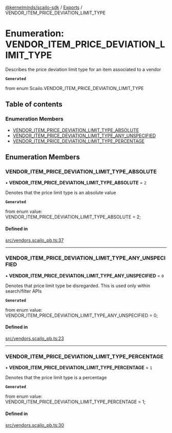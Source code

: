 [@kernelminds/scailo-sdk](../README.md) / [Exports](../modules.md) / VENDOR\_ITEM\_PRICE\_DEVIATION\_LIMIT\_TYPE

# Enumeration: VENDOR\_ITEM\_PRICE\_DEVIATION\_LIMIT\_TYPE

Describes the price deviation limit type for an item associated to a vendor

**`Generated`**

from enum Scailo.VENDOR_ITEM_PRICE_DEVIATION_LIMIT_TYPE

## Table of contents

### Enumeration Members

- [VENDOR\_ITEM\_PRICE\_DEVIATION\_LIMIT\_TYPE\_ABSOLUTE](VENDOR_ITEM_PRICE_DEVIATION_LIMIT_TYPE.md#vendor_item_price_deviation_limit_type_absolute)
- [VENDOR\_ITEM\_PRICE\_DEVIATION\_LIMIT\_TYPE\_ANY\_UNSPECIFIED](VENDOR_ITEM_PRICE_DEVIATION_LIMIT_TYPE.md#vendor_item_price_deviation_limit_type_any_unspecified)
- [VENDOR\_ITEM\_PRICE\_DEVIATION\_LIMIT\_TYPE\_PERCENTAGE](VENDOR_ITEM_PRICE_DEVIATION_LIMIT_TYPE.md#vendor_item_price_deviation_limit_type_percentage)

## Enumeration Members

### VENDOR\_ITEM\_PRICE\_DEVIATION\_LIMIT\_TYPE\_ABSOLUTE

• **VENDOR\_ITEM\_PRICE\_DEVIATION\_LIMIT\_TYPE\_ABSOLUTE** = ``2``

Denotes that the price limit type is an absolute value

**`Generated`**

from enum value: VENDOR_ITEM_PRICE_DEVIATION_LIMIT_TYPE_ABSOLUTE = 2;

#### Defined in

[src/vendors.scailo_pb.ts:37](https://github.com/scailo/ts-sdk/blob/c10a36b57201dfa5903d4b53efa1e62aa6208936/src/vendors.scailo_pb.ts#L37)

___

### VENDOR\_ITEM\_PRICE\_DEVIATION\_LIMIT\_TYPE\_ANY\_UNSPECIFIED

• **VENDOR\_ITEM\_PRICE\_DEVIATION\_LIMIT\_TYPE\_ANY\_UNSPECIFIED** = ``0``

Denotes that price limit type be disregarded. This is used only within search/filter APIs

**`Generated`**

from enum value: VENDOR_ITEM_PRICE_DEVIATION_LIMIT_TYPE_ANY_UNSPECIFIED = 0;

#### Defined in

[src/vendors.scailo_pb.ts:23](https://github.com/scailo/ts-sdk/blob/c10a36b57201dfa5903d4b53efa1e62aa6208936/src/vendors.scailo_pb.ts#L23)

___

### VENDOR\_ITEM\_PRICE\_DEVIATION\_LIMIT\_TYPE\_PERCENTAGE

• **VENDOR\_ITEM\_PRICE\_DEVIATION\_LIMIT\_TYPE\_PERCENTAGE** = ``1``

Denotes that the price limit type is a percentage

**`Generated`**

from enum value: VENDOR_ITEM_PRICE_DEVIATION_LIMIT_TYPE_PERCENTAGE = 1;

#### Defined in

[src/vendors.scailo_pb.ts:30](https://github.com/scailo/ts-sdk/blob/c10a36b57201dfa5903d4b53efa1e62aa6208936/src/vendors.scailo_pb.ts#L30)
